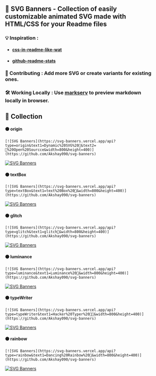 ## 🌠 SVG Banners - Collection of easily customizable animated SVG made with HTML/CSS for your Readme files

### 💡 Inspiration : 
- #### [css-in-readme-like-wat](https://github.com/sindresorhus/css-in-readme-like-wat)
- #### [github-readme-stats](https://github.com/anuraghazra/github-readme-stats)

### 🚧 Contributing : Add more SVG or create variants for existing ones.

### 🛠️ Working Locally : Use [markserv](https://github.com/markserv/markserv) to preview markdown locally in browser.

## 💐 Collection 

#### ⚫ origin 

```
[![SVG Banners](https://svg-banners.vercel.app/api?type=origin&text1=Dynamic%20SVG%20🤠&text2=💖%20Open%20Sourcce&width=800&height=400)](https://github.com/Akshay090/svg-banners)
```
[![SVG Banners](https://svg-banners.vercel.app/api?type=origin&text1=Dynamic%20SVG%20🤠&text2=💖%20Open%20Sourcce&width=800&height=400)](https://github.com/Akshay090/svg-banners)

#### ⚫ textBox

```
[![SVG Banners](https://svg-banners.vercel.app/api?type=textBox&text1=text%20Box%20🤖&width=800&height=400)](https://github.com/Akshay090/svg-banners)
```
[![SVG Banners](https://svg-banners.vercel.app/api?type=textBox&text1=text%20Box%20🤖&width=800&height=400)](https://github.com/Akshay090/svg-banners)


#### ⚫ glitch

```
[![SVG Banners](https://svg-banners.vercel.app/api?type=glitch&text1=glitch🤹&width=800&height=400)](https://github.com/Akshay090/svg-banners)
```
[![SVG Banners](https://svg-banners.vercel.app/api?type=glitch&text1=glitch🤹&width=800&height=400)](https://github.com/Akshay090/svg-banners)

#### ⚫ luminance

```
[![SVG Banners](https://svg-banners.vercel.app/api?type=luminance&text1=Luminance%20🌻&width=800&height=400)](https://github.com/Akshay090/svg-banners)
```
[![SVG Banners](https://svg-banners.vercel.app/api?type=luminance&text1=Luminance%20🌻&width=800&height=400)](https://github.com/Akshay090/svg-banners)


#### ⚫ typeWriter

```
[![SVG Banners](https://svg-banners.vercel.app/api?type=typeWriter&text1=Hacker%20Typer%20👨‍💻&width=800&height=400)](https://github.com/Akshay090/svg-banners)
```
[![SVG Banners](https://svg-banners.vercel.app/api?type=typeWriter&text1=Hacker%20Typer%20👨‍💻&width=800&height=400)](https://github.com/Akshay090/svg-banners)


#### ⚫ rainbow

```
[![SVG Banners](https://svg-banners.vercel.app/api?type=rainbow&text1=Dancing%20Rainbow%20🌈&width=800&height=400)](https://github.com/Akshay090/svg-banners)
```
[![SVG Banners](https://svg-banners.vercel.app/api?type=rainbow&text1=Dancing%20Rainbow%20🌈&width=800&height=400)](https://github.com/Akshay090/svg-banners)
